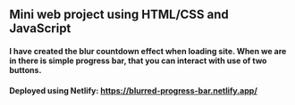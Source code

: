 ## Mini web project using HTML/CSS and JavaScript

#### I have created the blur countdown effect when loading site. When we are in there is simple progress bar, that you can interact with use of two buttons.


#### Deployed using Netlify: https://blurred-progress-bar.netlify.app/
